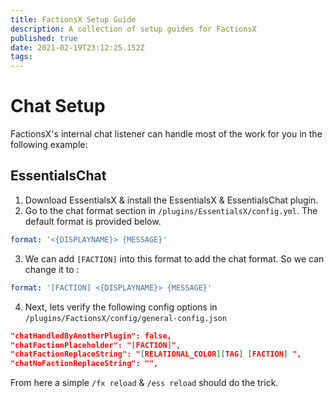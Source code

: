 ```yaml
---
title: FactionsX Setup Guide
description: A collection of setup guides for FactionsX
published: true
date: 2021-02-19T23:12:25.152Z
tags: 
---
```





# Chat Setup

FactionsX's internal chat listener can handle most of the work for you in the following example:

## EssentialsChat
1. Download EssentialsX & install the EssentialsX & EssentialsChat plugin.
2. Go to the chat format section in `/plugins/EssentialsX/config.yml`.
The default format is provided below.
```yaml
format: '<{DISPLAYNAME}> {MESSAGE}'
```

3. We can add `[FACTION]` into this format to add the chat format.
So we can change it to :
```yaml
format: '[FACTION] <{DISPLAYNAME}> {MESSAGE}'
```

4. Next, lets verify the following config options in `/plugins/FactionsX/config/general-config.json`
```json
"chatHandledByAnotherPlugin": false,
"chatFactionPlaceholder": "[FACTION]",
"chatFactionReplaceString": "[RELATIONAL_COLOR][TAG] [FACTION] ",
"chatNoFactionReplaceString": "",
```

From here a simple `/fx reload` & `/ess reload` should do the trick.
